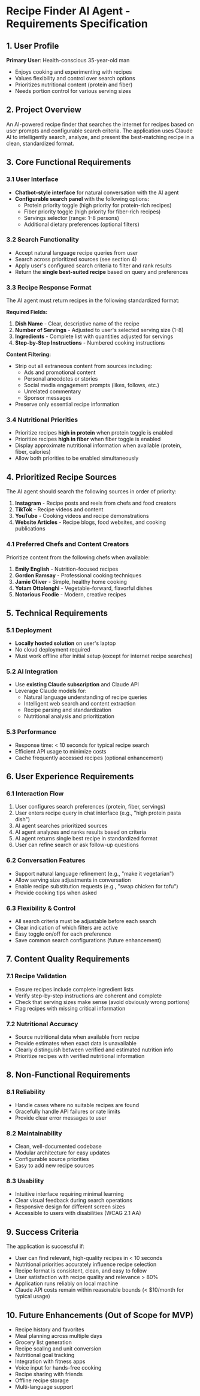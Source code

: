 # Recipe Finder AI Agent - Requirements Specification

## 1. User Profile

**Primary User**: Health-conscious 35-year-old man
- Enjoys cooking and experimenting with recipes
- Values flexibility and control over search options
- Prioritizes nutritional content (protein and fiber)
- Needs portion control for various serving sizes

## 2. Project Overview

An AI-powered recipe finder that searches the internet for recipes based on user prompts and configurable search criteria. The application uses Claude AI to intelligently search, analyze, and present the best-matching recipe in a clean, standardized format.

## 3. Core Functional Requirements

### 3.1 User Interface
- **Chatbot-style interface** for natural conversation with the AI agent
- **Configurable search panel** with the following options:
  - Protein priority toggle (high priority for protein-rich recipes)
  - Fiber priority toggle (high priority for fiber-rich recipes)
  - Servings selector (range: 1-8 persons)
  - Additional dietary preferences (optional filters)

### 3.2 Search Functionality
- Accept natural language recipe queries from user
- Search across prioritized sources (see section 4)
- Apply user's configured search criteria to filter and rank results
- Return the **single best-suited recipe** based on query and preferences

### 3.3 Recipe Response Format
The AI agent must return recipes in the following standardized format:

**Required Fields:**
1. **Dish Name** - Clear, descriptive name of the recipe
2. **Number of Servings** - Adjusted to user's selected serving size (1-8)
3. **Ingredients** - Complete list with quantities adjusted for servings
4. **Step-by-Step Instructions** - Numbered cooking instructions

**Content Filtering:**
- Strip out all extraneous content from sources including:
  - Ads and promotional content
  - Personal anecdotes or stories
  - Social media engagement prompts (likes, follows, etc.)
  - Unrelated commentary
  - Sponsor messages
- Preserve only essential recipe information

### 3.4 Nutritional Priorities
- Prioritize recipes **high in protein** when protein toggle is enabled
- Prioritize recipes **high in fiber** when fiber toggle is enabled
- Display approximate nutritional information when available (protein, fiber, calories)
- Allow both priorities to be enabled simultaneously

## 4. Prioritized Recipe Sources

The AI agent should search the following sources in order of priority:

1. **Instagram** - Recipe posts and reels from chefs and food creators
2. **TikTok** - Recipe videos and content
3. **YouTube** - Cooking videos and recipe demonstrations
4. **Website Articles** - Recipe blogs, food websites, and cooking publications

### 4.1 Preferred Chefs and Content Creators
Prioritize content from the following chefs when available:

1. **Emily English** - Nutrition-focused recipes
2. **Gordon Ramsay** - Professional cooking techniques
3. **Jamie Oliver** - Simple, healthy home cooking
4. **Yotam Ottolenghi** - Vegetable-forward, flavorful dishes
5. **Notorious Foodie** - Modern, creative recipes

## 5. Technical Requirements

### 5.1 Deployment
- **Locally hosted solution** on user's laptop
- No cloud deployment required
- Must work offline after initial setup (except for internet recipe searches)

### 5.2 AI Integration
- Use **existing Claude subscription** and Claude API
- Leverage Claude models for:
  - Natural language understanding of recipe queries
  - Intelligent web search and content extraction
  - Recipe parsing and standardization
  - Nutritional analysis and prioritization

### 5.3 Performance
- Response time: < 10 seconds for typical recipe search
- Efficient API usage to minimize costs
- Cache frequently accessed recipes (optional enhancement)

## 6. User Experience Requirements

### 6.1 Interaction Flow
1. User configures search preferences (protein, fiber, servings)
2. User enters recipe query in chat interface (e.g., "high protein pasta dish")
3. AI agent searches prioritized sources
4. AI agent analyzes and ranks results based on criteria
5. AI agent returns single best recipe in standardized format
6. User can refine search or ask follow-up questions

### 6.2 Conversation Features
- Support natural language refinement (e.g., "make it vegetarian")
- Allow serving size adjustments in conversation
- Enable recipe substitution requests (e.g., "swap chicken for tofu")
- Provide cooking tips when asked

### 6.3 Flexibility & Control
- All search criteria must be adjustable before each search
- Clear indication of which filters are active
- Easy toggle on/off for each preference
- Save common search configurations (future enhancement)

## 7. Content Quality Requirements

### 7.1 Recipe Validation
- Ensure recipes include complete ingredient lists
- Verify step-by-step instructions are coherent and complete
- Check that serving sizes make sense (avoid obviously wrong portions)
- Flag recipes with missing critical information

### 7.2 Nutritional Accuracy
- Source nutritional data when available from recipe
- Provide estimates when exact data is unavailable
- Clearly distinguish between verified and estimated nutrition info
- Prioritize recipes with verified nutritional information

## 8. Non-Functional Requirements

### 8.1 Reliability
- Handle cases where no suitable recipes are found
- Gracefully handle API failures or rate limits
- Provide clear error messages to user

### 8.2 Maintainability
- Clean, well-documented codebase
- Modular architecture for easy updates
- Configurable source priorities
- Easy to add new recipe sources

### 8.3 Usability
- Intuitive interface requiring minimal learning
- Clear visual feedback during search operations
- Responsive design for different screen sizes
- Accessible to users with disabilities (WCAG 2.1 AA)

## 9. Success Criteria

The application is successful if:
- User can find relevant, high-quality recipes in < 10 seconds
- Nutritional priorities accurately influence recipe selection
- Recipe format is consistent, clean, and easy to follow
- User satisfaction with recipe quality and relevance > 80%
- Application runs reliably on local machine
- Claude API costs remain within reasonable bounds (< $10/month for typical usage)

## 10. Future Enhancements (Out of Scope for MVP)

- Recipe history and favorites
- Meal planning across multiple days
- Grocery list generation
- Recipe scaling and unit conversion
- Nutritional goal tracking
- Integration with fitness apps
- Voice input for hands-free cooking
- Recipe sharing with friends
- Offline recipe storage
- Multi-language support
